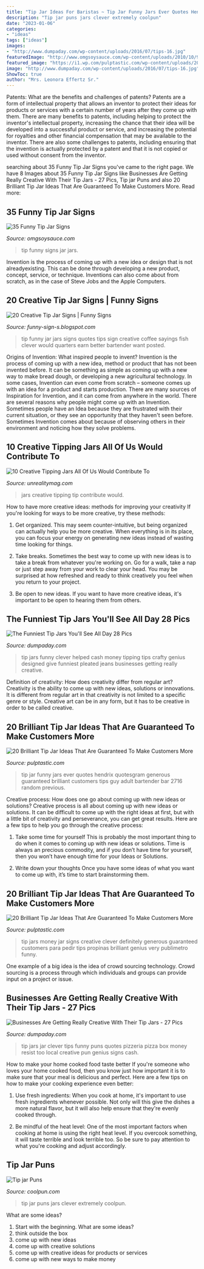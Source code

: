 ```yaml
---
title: "Tip Jar Ideas For Baristas ~ Tip Jar Funny Jars Ever Quotes Hendrix Quotesgram Generous Guaranteed Brilliant Customers Tips Guy Adult Bartender Bar 2716 Random Previous"
description: "Tip jar puns jars clever extremely coolpun"
date: "2023-01-06"
categories:
- "ideas"
tags: ["ideas"]
images:
- "http://www.dumpaday.com/wp-content/uploads/2016/07/tips-16.jpg"
featuredImage: "http://www.omgsoysauce.com/wp-content/uploads/2010/10/9-funny-tip-jars-pictures.jpg"
featured_image: "https://i1.wp.com/pulptastic.com/wp-content/uploads/2014/07/these-tip-jars-will-definitely-get-money-16.jpg?resize=500%2C667"
image: "http://www.dumpaday.com/wp-content/uploads/2016/07/tips-16.jpg"
ShowToc: true
author: "Mrs. Leonora Effertz Sr."
---
```



Patents: What are the benefits and challenges of patents?
Patents are a form of intellectual property that allows an inventor to protect their ideas for products or services with a certain number of years after they come up with them. There are many benefits to patents, including helping to protect the inventor's intellectual property, increasing the chance that their idea will be developed into a successful product or service, and increasing the potential for royalties and other financial compensation that may be available to the inventor. There are also some challenges to patents, including ensuring that the invention is actually protected by a patent and that it is not copied or used without consent from the inventor.

	

		
searching about 35 Funny Tip Jar Signs you've came to the right page. We have 8 Images about 35 Funny Tip Jar Signs like Businesses Are Getting Really Creative With Their Tip Jars - 27 Pics, Tip jar Puns and also 20 Brilliant Tip Jar Ideas That Are Guaranteed To Make Customers More. Read more:
		
    
## 35 Funny Tip Jar Signs

<img loading=lazy src="http://www.omgsoysauce.com/wp-content/uploads/2010/10/9-funny-tip-jars-pictures.jpg" onerror="this.onerror=null;this.src='https://tse3.mm.bing.net/th?id=OIP.u1yibDAqvaW6oCZdxqW_8gHaJV&amp;pid=15.1';" alt="35 Funny Tip Jar Signs">

_Source: omgsoysauce.com_

>tip funny signs jar jars. 

	

Invention is the process of coming up with a new idea or design that is not alreadyexisting. This can be done through developing a new product, concept, service, or technique. Inventions can also come about from scratch, as in the case of Steve Jobs and the Apple Computers.

    
## 20 Creative Tip Jar Signs | Funny Signs

<img loading=lazy src="https://2.bp.blogspot.com/-yv4QuNCmOnQ/TvHSlA8BTJI/AAAAAAAACpk/FCEPeIB8_yU/s640/funny+tip+jars+019.jpg" onerror="this.onerror=null;this.src='https://tse4.mm.bing.net/th?id=OIP.aFvyP-6FaN3re48mvTC34QAAAA&amp;pid=15.1';" alt="20 Creative Tip Jar Signs | Funny Signs">

_Source: funny-sign-s.blogspot.com_

>tip funny jar jars signs quotes tips sign creative coffee sayings fish clever would quarters earn better bartender want posted. 

	

Origins of Invention: What inspired people to invent?
Invention is the process of coming up with a new idea, method or product that has not been invented before. It can be something as simple as coming up with a new way to make bread dough, or developing a new agricultural technology. In some cases, Invention can even come from scratch – someone comes up with an idea for a product and starts production. There are many sources of Inspiration for Invention, and it can come from anywhere in the world.
There are several reasons why people might come up with an Invention. Sometimes people have an Idea because they are frustrated with their current situation, or they see an opportunity that they haven't seen before. Sometimes Invention comes about because of observing others in their environment and noticing how they solve problems.

    
## 10 Creative Tipping Jars All Of Us Would Contribute To

<img loading=lazy src="http://unrealitymag.com/wp-content/uploads/2014/12/creative_tipping_jars_7.jpg" onerror="this.onerror=null;this.src='https://tse2.mm.bing.net/th?id=OIP.7qGbBtYB86L2Liu8qct-qAAAAA&amp;pid=15.1';" alt="10 Creative Tipping Jars All Of Us Would Contribute To">

_Source: unrealitymag.com_

>jars creative tipping tip contribute would. 

	

How to have more creative ideas: methods for improving your creativity
If you're looking for ways to be more creative, try these methods:
1. Get organized. This may seem counter-intuitive, but being organized can actually help you be more creative. When everything is in its place, you can focus your energy on generating new ideas instead of wasting time looking for things.

2. Take breaks. Sometimes the best way to come up with new ideas is to take a break from whatever you're working on. Go for a walk, take a nap or just step away from your work to clear your head. You may be surprised at how refreshed and ready to think creatively you feel when you return to your project.

3. Be open to new ideas. If you want to have more creative ideas, it's important to be open to hearing them from others.

    
## The Funniest Tip Jars You&#039;ll See All Day 28 Pics

<img loading=lazy src="http://www.dumpaday.com/wp-content/uploads/2017/11/tips-4.jpg" onerror="this.onerror=null;this.src='https://tse2.mm.bing.net/th?id=OIP.8-l1MYTS6TQvgciF7hR1CwHaJ4&amp;pid=15.1';" alt="The Funniest Tip Jars You&#039;ll See All Day 28 Pics">

_Source: dumpaday.com_

>tip jars funny clever helped cash money tipping tips crafty genius designed give funniest pleated jeans businesses getting really creative. 

	

Definition of creativity: How does creativity differ from regular art?
Creativity is the ability to come up with new ideas, solutions or innovations. It is different from regular art in that creativity is not limited to a specific genre or style. Creative art can be in any form, but it has to be creative in order to be called creative.

    
## 20 Brilliant Tip Jar Ideas That Are Guaranteed To Make Customers More

<img loading=lazy src="https://i1.wp.com/pulptastic.com/wp-content/uploads/2014/07/these-tip-jars-will-definitely-get-money-16.jpg?resize=500%2C667" onerror="this.onerror=null;this.src='https://tse1.mm.bing.net/th?id=OIP.wB9Gu7MIWOcCjqzxobZwzQHaJ4&amp;pid=15.1';" alt="20 Brilliant Tip Jar Ideas That Are Guaranteed To Make Customers More">

_Source: pulptastic.com_

>tip jar funny jars ever quotes hendrix quotesgram generous guaranteed brilliant customers tips guy adult bartender bar 2716 random previous. 

	

Creative process: How does one go about coming up with new ideas or solutions?
Creative process is all about coming up with new ideas or solutions. It can be difficult to come up with the right ideas at first, but with a little bit of creativity and perseverance, you can get great results. Here are a few tips to help you go through the creative process:
1. Take some time for yourself 
This is probably the most important thing to do when it comes to coming up with new ideas or solutions. Time is always an precious commodity, and if you don’t have time for yourself, then you won’t have enough time for your Ideas or Solutions.

2. Write down your thoughts 
Once you have some ideas of what you want to come up with, it’s time to start brainstorming them.

    
## 20 Brilliant Tip Jar Ideas That Are Guaranteed To Make Customers More

<img loading=lazy src="https://pulptastic.com/wp-content/uploads/2014/07/these-tip-jars-will-definitely-get-money-4.jpg" onerror="this.onerror=null;this.src='https://tse1.mm.bing.net/th?id=OIP.gy4816YkRdHKQXfoC6a4EAHaIl&amp;pid=15.1';" alt="20 Brilliant Tip Jar Ideas That Are Guaranteed To Make Customers More">

_Source: pulptastic.com_

>tip jars money jar signs creative clever definitely generous guaranteed customers para pedir tips propinas brilliant genius very publimetro funny. 

	

One example of a big idea is the idea of crowd sourcing technology. Crowd sourcing is a process through which individuals and groups can provide input on a project or issue.

    
## Businesses Are Getting Really Creative With Their Tip Jars - 27 Pics

<img loading=lazy src="http://www.dumpaday.com/wp-content/uploads/2016/07/tips-16.jpg" onerror="this.onerror=null;this.src='https://tse3.mm.bing.net/th?id=OIP.veY2VUI2gl7c3cUbiEsROgDhEs&amp;pid=15.1';" alt="Businesses Are Getting Really Creative With Their Tip Jars - 27 Pics">

_Source: dumpaday.com_

>tip jars jar clever tips funny puns quotes pizzeria pizza box money resist too local creative pun genius signs cash. 

	

How to make your home cooked food taste better
If you're someone who loves your home cooked food, then you know just how important it is to make sure that your meal is delicious and perfect. Here are a few tips on how to make your cooking experience even better: 
1. Use fresh ingredients: When you cook at home, it's important to use fresh ingredients whenever possible. Not only will this give the dishes a more natural flavor, but it will also help ensure that they're evenly cooked through.

2. Be mindful of the heat level: One of the most important factors when cooking at home is using the right heat level. If you overcook something, it will taste terrible and look terrible too. So be sure to pay attention to what you're cooking and adjust accordingly.


    
## Tip Jar Puns

<img loading=lazy src="http://www.coolpun.com/images/coolpun/a9/a907c979ec91d7ebb327eaab28b874ca.png" onerror="this.onerror=null;this.src='https://tse2.mm.bing.net/th?id=OIP.QRta0QIP_5JQv19UdWhWHAHaDw&amp;pid=15.1';" alt="Tip jar Puns">

_Source: coolpun.com_

>tip jar puns jars clever extremely coolpun. 

	

What are some ideas?
1. Start with the beginning. What are some ideas? 
2. think outside the box 
3. come up with new ideas 
4. come up with creative solutions 
5. come up with creative ideas for products or services 
6. come up with new ways to make money 

